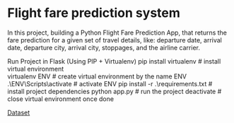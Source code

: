 # Flight fare prediction system
 In this project,  building  a Python Flight Fare Prediction App, that returns the fare prediction for a given set of travel details, like:  departure date, arrival date, departure city, arrival city, stoppages, and the airline carrier.

Run Project in Flask (Using PIP + Virtualenv)
 pip install virtualenv                  # install virtual environment        
        virtualenv ENV                          # create virtual environment by the name ENV
        .\ENV\Scripts\activate                  # activate ENV
        pip install -r .\requirements.txt       # install project dependencies
        python app.py                           # run the project
        deactivate                              # close virtual environment once done
        
        
   [Dataset](https://www.kaggle.com/datasets/nikhilmittal/flight-fare-prediction-mh)
